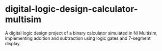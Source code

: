 # digital-logic-design-calculator-multisim
A digital logic design project of a binary calculator simulated in NI Multisim, implementing addition and subtraction using logic gates and 7-segment display.
